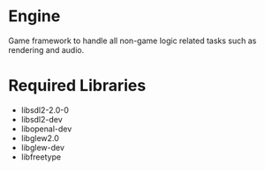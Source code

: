 # Engine
Game framework to handle all non-game logic related tasks such as rendering and audio.

# Required Libraries
- libsdl2-2.0-0
- libsdl2-dev
- libopenal-dev
- libglew2.0
- libglew-dev
- libfreetype

